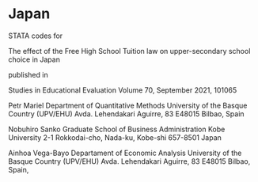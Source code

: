# Japan
STATA codes for

The effect of the Free High School Tuition law on upper-secondary school choice in Japan

published in

Studies in Educational Evaluation
Volume 70, September 2021, 101065

Petr Mariel 
Department of Quantitative Methods
University of the Basque Country (UPV/EHU)
Avda. Lehendakari Aguirre, 83
E48015 Bilbao, Spain

Nobuhiro Sanko
Graduate School of Business Administration
Kobe University
2-1 Rokkodai-cho, Nada-ku, Kobe-shi 657-8501 Japan

Ainhoa Vega-Bayo
Departament of Economic Analysis
University of the Basque Country (UPV/EHU) 
Avda. Lehendakari Aguirre, 83
E48015 Bilbao, Spain, 
